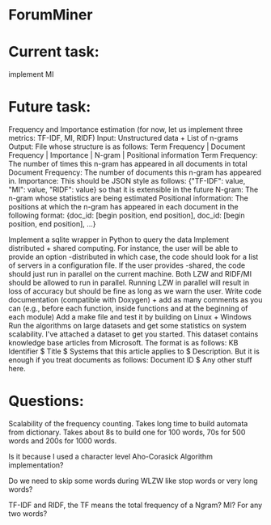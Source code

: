 ForumMiner
==========


Current task:
=============
implement MI


Future task:
=============

Frequency and Importance estimation (for now, let us implement three metrics: TF-IDF, MI, RIDF)
    Input: Unstructured data + List of n-grams
    Output: File whose structure is as follows: Term Frequency | Document Frequency | Importance | N-gram | Positional information
        Term Frequency: The number of times this n-gram has appeared in all documents in total
        Document Frequency: The number of documents this n-gram has appeared in. 
        Importance: This should be JSON style as follows: {"TF-IDF": value, "MI": value, "RIDF": value} so that it is extensible in the future
        N-gram: The n-gram whose statistics are being estimated
        Positional information: The positions at which the n-gram has appeared in each document in the following format: {doc_id: [begin position, end position], doc_id: [begin position, end position], ...}

Implement a sqlite wrapper in Python to query the data
Implement distributed + shared computing. For instance, the user will be able to provide an option -distributed in which case, the code should look for a list of servers in a configuration file. If the user provides -shared, the code should just run in parallel on the current machine. Both LZW and RIDF/MI should be allowed to run in parallel. Running LZW in parallel will result in loss of accuracy but should be fine as long as we warn the user.
Write code documentation (compatible with Doxygen) + add as many comments as you can (e.g., before each function, inside functions and at the beginning of each module)
Add a make file and test it by building on Linux + Windows
Run the algorithms on large datasets and get some statistics on system scalability. I've attached a dataset to get you started. This dataset contains knowledge base articles from Microsoft. The format is as follows: KB Identifier $ Title $ Systems that this article applies to $ Description. But it is enough if you treat documents as follows: Document ID $ Any other stuff here.


Questions:
=========

Scalability of the frequency counting. Takes long time to build automata from dictionary. Takes about 8s to build one for 100 words, 70s for 500 words and 200s for 1000 words. 

Is it because I used a character level Aho-Corasick Algorithm implementation? 

Do we need to skip some words during WLZW like stop words or very long words?

TF-IDF and RIDF, the TF means the total frequency of a Ngram?
MI? For any two words?


